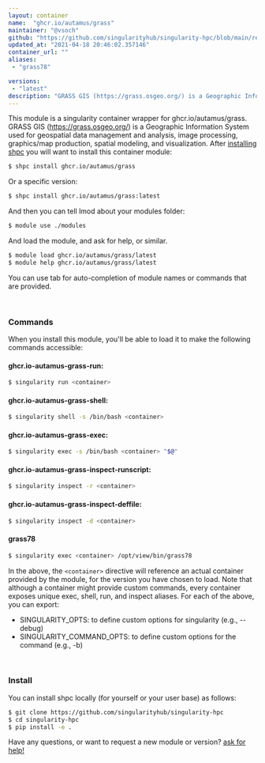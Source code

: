 ```yaml
---
layout: container
name:  "ghcr.io/autamus/grass"
maintainer: "@vsoch"
github: "https://github.com/singularityhub/singularity-hpc/blob/main/registry/ghcr.io/autamus/grass/container.yaml"
updated_at: "2021-04-18 20:46:02.357146"
container_url: ""
aliases:
 - "grass78"

versions:
 - "latest"
description: "GRASS GIS (https://grass.osgeo.org/) is a Geographic Information System used for geospatial data management and analysis, image processing, graphics/map production, spatial modeling, and visualization."
---
```


This module is a singularity container wrapper for ghcr.io/autamus/grass.
GRASS GIS (https://grass.osgeo.org/) is a Geographic Information System used for geospatial data management and analysis, image processing, graphics/map production, spatial modeling, and visualization.
After [installing shpc](#install) you will want to install this container module:

```bash
$ shpc install ghcr.io/autamus/grass
```

Or a specific version:

```bash
$ shpc install ghcr.io/autamus/grass:latest
```

And then you can tell lmod about your modules folder:

```bash
$ module use ./modules
```

And load the module, and ask for help, or similar.

```bash
$ module load ghcr.io/autamus/grass/latest
$ module help ghcr.io/autamus/grass/latest
```

You can use tab for auto-completion of module names or commands that are provided.

<br>

### Commands

When you install this module, you'll be able to load it to make the following commands accessible:

#### ghcr.io-autamus-grass-run:

```bash
$ singularity run <container>
```

#### ghcr.io-autamus-grass-shell:

```bash
$ singularity shell -s /bin/bash <container>
```

#### ghcr.io-autamus-grass-exec:

```bash
$ singularity exec -s /bin/bash <container> "$@"
```

#### ghcr.io-autamus-grass-inspect-runscript:

```bash
$ singularity inspect -r <container>
```

#### ghcr.io-autamus-grass-inspect-deffile:

```bash
$ singularity inspect -d <container>
```


#### grass78
       
```bash
$ singularity exec <container> /opt/view/bin/grass78
```



In the above, the `<container>` directive will reference an actual container provided
by the module, for the version you have chosen to load. Note that although a container
might provide custom commands, every container exposes unique exec, shell, run, and
inspect aliases. For each of the above, you can export:

 - SINGULARITY_OPTS: to define custom options for singularity (e.g., --debug)
 - SINGULARITY_COMMAND_OPTS: to define custom options for the command (e.g., -b)

<br>
  
### Install

You can install shpc locally (for yourself or your user base) as follows:

```bash
$ git clone https://github.com/singularityhub/singularity-hpc
$ cd singularity-hpc
$ pip install -e .
```

Have any questions, or want to request a new module or version? [ask for help!](https://github.com/singularityhub/singularity-hpc/issues)